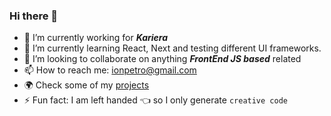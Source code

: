 ### Hi there 👋

- 🔭 I’m currently working for <strong><em>Kariera</strong></em>
- 🌱 I’m currently learning React, Next and testing different UI frameworks.
- 👯 I’m looking to collaborate on anything <strong><em>FrontEnd JS based</em></strong> related
- 📫 How to reach me: ionpetro@gmail.com
- 🌍 Check some of my [projects](https://www.ionpetro.com) 
- ⚡ Fun fact: I am left handed 👈 so I only generate ```creative code```

